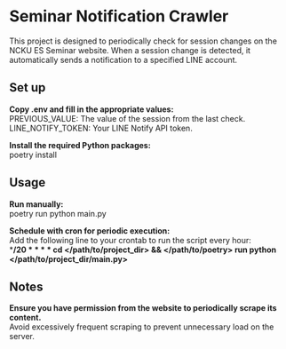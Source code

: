 # Seminar Notification Crawler

This project is designed to periodically check for session changes on the NCKU ES Seminar website. When a session change is detected, it automatically sends a notification to a specified LINE account.

## Set up

**Copy .env and fill in the appropriate values:**  
PREVIOUS_VALUE: The value of the session from the last check.  
LINE_NOTIFY_TOKEN: Your LINE Notify API token.

**Install the required Python packages:**  
poetry install

## Usage

**Run manually:**  
poetry run python main.py

**Schedule with cron for periodic execution:**  
Add the following line to your crontab to run the script every hour:  
***/20 * * * * cd </path/to/project_dir> && </path/to/poetry> run python </path/to/project_dir/main.py>**

## Notes
**Ensure you have permission from the website to periodically scrape its content.**  
Avoid excessively frequent scraping to prevent unnecessary load on the server.
